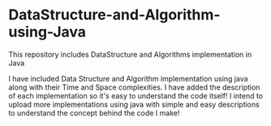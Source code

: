 # DataStructure-and-Algorithm-using-Java
This repository includes DataStructure and Algorithms implementation in Java

I have included Data Structure and Algorithm implementation using java along with their Time and Space complexities. I have added the description of each implementation so it's easy to understand the code itself!
I intend to upload more implementations using java with simple and easy descriptions to understand the concept behind the code I make!
